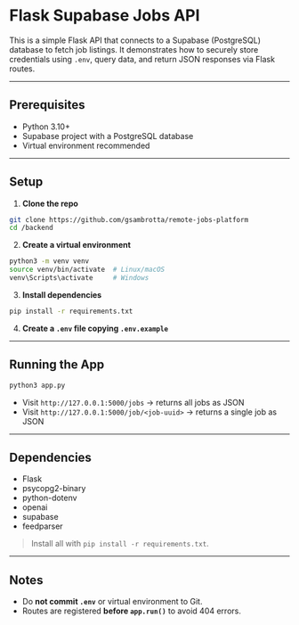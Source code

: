 # Flask Supabase Jobs API

This is a simple Flask API that connects to a Supabase (PostgreSQL) database to fetch job listings. It demonstrates how to securely store credentials using `.env`, query data, and return JSON responses via Flask routes.

---

## Prerequisites

* Python 3.10+
* Supabase project with a PostgreSQL database
* Virtual environment recommended

---

## Setup

1. **Clone the repo**

```bash
git clone https://github.com/gsambrotta/remote-jobs-platform
cd /backend
```

2. **Create a virtual environment**

```bash
python3 -m venv venv
source venv/bin/activate  # Linux/macOS
venv\Scripts\activate     # Windows
```

3. **Install dependencies**

```bash
pip install -r requirements.txt
```

4. **Create a `.env` file copying `.env.example`**
---

## Running the App

```bash
python3 app.py
```

* Visit `http://127.0.0.1:5000/jobs` → returns all jobs as JSON
* Visit `http://127.0.0.1:5000/job/<job-uuid>` → returns a single job as JSON


---

## Dependencies

* Flask
* psycopg2-binary
* python-dotenv
* openai
* supabase
* feedparser

> Install all with `pip install -r requirements.txt`.

---

## Notes

* Do **not commit `.env`** or virtual environment to Git.
* Routes are registered **before `app.run()`** to avoid 404 errors.

